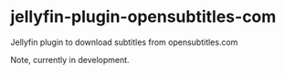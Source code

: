 # jellyfin-plugin-opensubtitles-com
Jellyfin plugin to download subtitles from opensubtitles.com

Note, currently in development.
